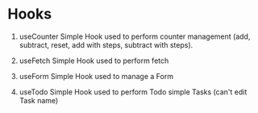 # Hooks

1. useCounter
  Simple Hook used to perform counter management (add, subtract, reset, add with steps, subtract with steps).

2. useFetch
  Simple Hook used to perform fetch

3. useForm
  Simple Hook used to manage a Form
  
4. useTodo
  Simple Hook used to perform Todo simple Tasks (can't edit Task name)

